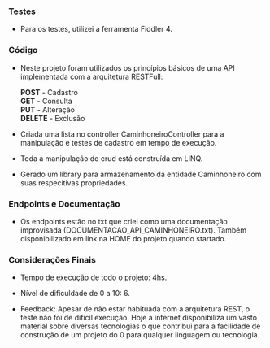 ﻿
### Testes
- Para os testes, utilizei a ferramenta Fiddler 4.

### Código
- Neste projeto foram utilizados os princípios básicos de uma API implementada com a arquitetura RESTFull:

	**POST** - Cadastro <br/>
	**GET** - Consulta <br/>
	**PUT** - Alteração <br/>
	**DELETE** - Exclusão <br/>

- Criada uma lista no controller CaminhoneiroController para a manipulação e testes
de cadastro em tempo de execução.
- Toda a manipulação do crud está construída em LINQ.
- Gerado um library para armazenamento da entidade Caminhoneiro com suas respecitivas
propriedades.

### Endpoints e Documentação
- Os endpoints estão no txt que criei como uma documentação improvisada (DOCUMENTACAO_API_CAMINHONEIRO.txt). Também disponibilizado em link 
na HOME do projeto quando startado.

### Considerações Finais
- Tempo de execução de todo o projeto: 4hs.
    
- Nível de dificuldade de 0 a 10: 6.

- Feedback: Apesar de não estar habituada com a arquitetura REST, o teste não foi de difícil execução.
Hoje a internet disponibiliza um vasto material sobre diversas tecnologias o que contribui para a facilidade
de construção de um projeto do 0 para qualquer linguagem ou tecnologia.
